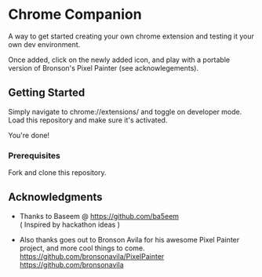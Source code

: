 # Chrome Companion 

A way to get started creating your own chrome extension and testing it your own dev environment.

Once added, click on the newly added icon, and play with a portable version of Bronson's Pixel Painter (see acknowlegements).

## Getting Started

Simply navigate to chrome://extensions/ and toggle on developer mode.  
Load this repository and make sure it's activated. 

You're done!

### Prerequisites

Fork and clone this repository.

## Acknowledgments

* Thanks to Baseem @ https://github.com/ba5eem  
( Inspired by hackathon ideas )

* Also thanks goes out to Bronson Avila for his awesome Pixel Painter project, and more cool things to come.
https://github.com/bronsonavila/PixelPainter  
https://github.com/bronsonavila

